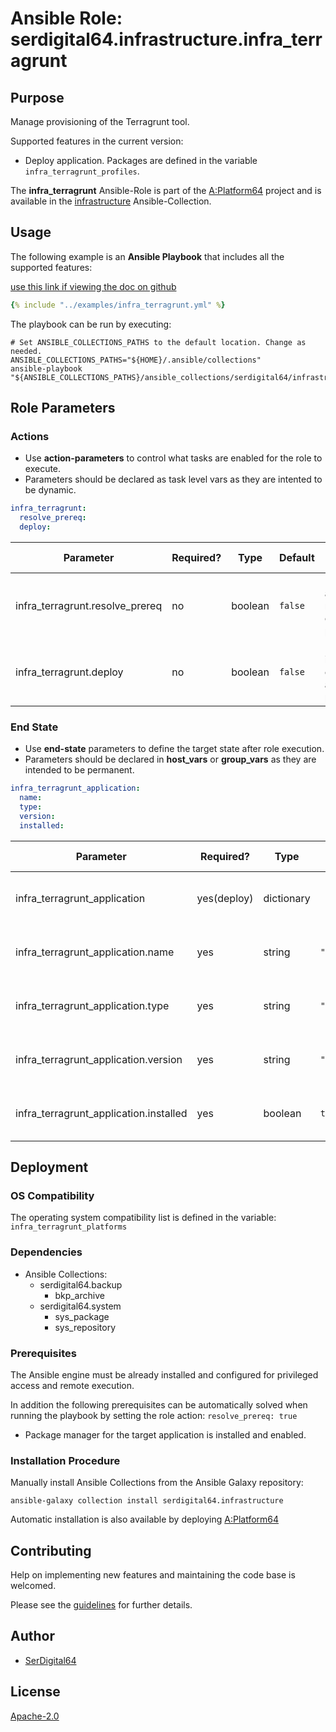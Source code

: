 # Ansible Role: serdigital64.infrastructure.infra_terragrunt

## Purpose

Manage provisioning of the Terragrunt tool.

Supported features in the current version:

- Deploy application. Packages are defined in the variable `infra_terragrunt_profiles`.

The **infra_terragrunt** Ansible-Role is part of the [A:Platform64](https://github.com/aplatform64/aplatform64) project and is available in the [infrastructure](https://aplatform64.readthedocs.io/en/latest/collections/infrastructure) Ansible-Collection.

## Usage

The following example is an **Ansible Playbook** that includes all the supported features:

[use this link if viewing the doc on github](https://github.com/aplatform64/infrastructure/blob/main/playbooks/infra_terragrunt.yml)

```yaml
{% include "../examples/infra_terragrunt.yml" %}
```

The playbook can be run by executing:

```shell
# Set ANSIBLE_COLLECTIONS_PATHS to the default location. Change as needed.
ANSIBLE_COLLECTIONS_PATHS="${HOME}/.ansible/collections"
ansible-playbook "${ANSIBLE_COLLECTIONS_PATHS}/ansible_collections/serdigital64/infrastructure/playbooks/infra_terragrunt.yml"
```

## Role Parameters

### Actions

- Use **action-parameters** to control what tasks are enabled for the role to execute.
- Parameters should be declared as task level vars as they are intented to be dynamic.

```yaml
infra_terragrunt:
  resolve_prereq:
  deploy:
```

| Parameter                       | Required? | Type    | Default | Purpose / Value                             |
| ------------------------------- | --------- | ------- | ------- | ------------------------------------------- |
| infra_terragrunt.resolve_prereq | no        | boolean | `false` | Enable automatic resolution of prequisites  |
| infra_terragrunt.deploy         | no        | boolean | `false` | Enable installation of application packages |

### End State

- Use **end-state** parameters to define the target state after role execution.
- Parameters should be declared in **host_vars** or **group_vars** as they are intended to be permanent.

```yaml
infra_terragrunt_application:
  name:
  type:
  version:
  installed:
```

| Parameter                              | Required?   | Type       | Default        | Purpose / Value                    |
| -------------------------------------- | ----------- | ---------- | -------------- | ---------------------------------- |
| infra_terragrunt_application           | yes(deploy) | dictionary |                | Set application package end state  |
| infra_terragrunt_application.name      | yes         | string     | `"terragrunt"` | Select application package name    |
| infra_terragrunt_application.type      | yes         | string     | `"brew"`       | Select application package type    |
| infra_terragrunt_application.version   | yes         | string     | `"latest"`     | Select application package version |
| infra_terragrunt_application.installed | yes         | boolean    | `true`         | Set application package end state  |

## Deployment

### OS Compatibility

The operating system compatibility list is defined in the variable: `infra_terragrunt_platforms`

### Dependencies

- Ansible Collections:
  - serdigital64.backup
    - bkp_archive
  - serdigital64.system
    - sys_package
    - sys_repository

### Prerequisites

The Ansible engine must be already installed and configured for privileged access and remote execution.

In addition the following prerequisites can be automatically solved when running the playbook by setting the role action: `resolve_prereq: true`

- Package manager for the target application is installed and enabled.

### Installation Procedure

Manually install Ansible Collections from the Ansible Galaxy repository:

```shell
ansible-galaxy collection install serdigital64.infrastructure
```

Automatic installation is also available by deploying [A:Platform64](https://aplatform64.readthedocs.io/en/latest/#deployment)

## Contributing

Help on implementing new features and maintaining the code base is welcomed.

Please see the [guidelines](https://aplatform64.readthedocs.io/en/latest/CONTRIBUTING.md) for further details.

## Author

- [SerDigital64](https://serdigital64.github.io/)

## License

[Apache-2.0](https://www.apache.org/licenses/LICENSE-2.0.txt)
